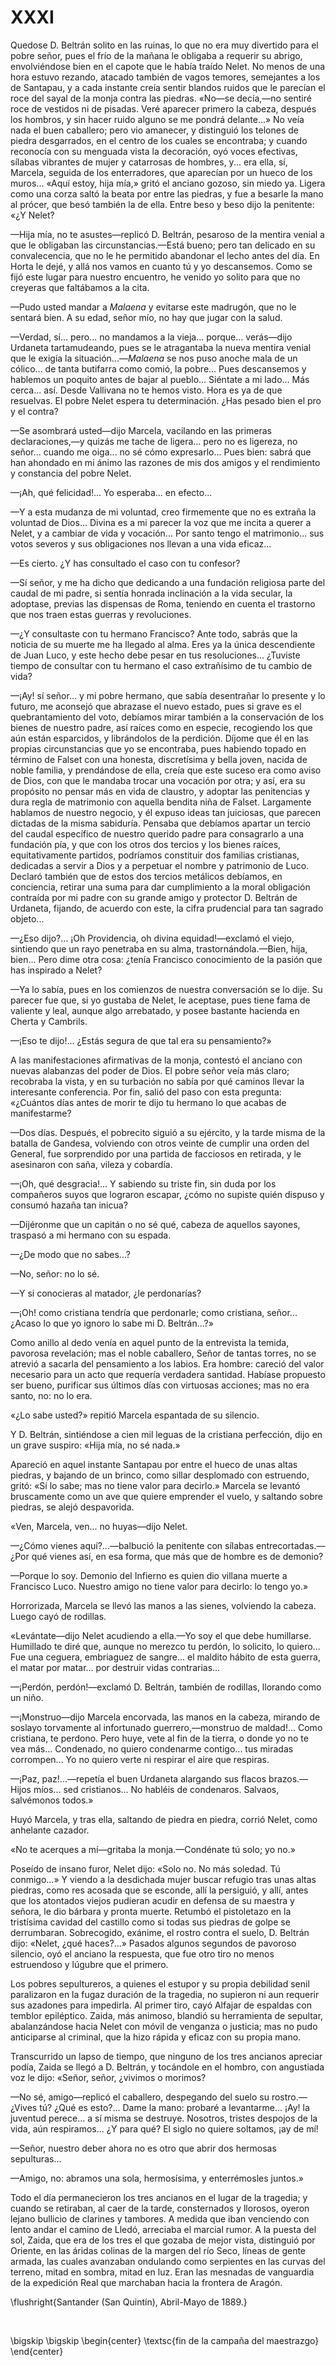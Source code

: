 # XXXI

Quedose D. Beltrán solito en las ruinas, lo que no era muy divertido para el
pobre señor, pues el frío de la mañana le obligaba a requerir su abrigo,
envolviéndose bien en el capote que le había traído Nelet. No menos de una hora
estuvo rezando, atacado también de vagos temores, semejantes a los de Santapau,
y a cada instante creía sentir blandos ruidos que le parecían el roce del sayal
de la monja contra las piedras. «No—se decía,—no sentiré roce de vestidos ni de
pisadas. Veré aparecer primero la cabeza, después los hombros, y sin hacer
ruido alguno se me pondrá delante...» No veía nada el buen caballero; pero vio
amanecer, y distinguió los telones de piedra desgarrados, en el centro de los
cuales se encontraba; y cuando reconocía con su menguada vista la decoración,
oyó voces efectivas, sílabas vibrantes de mujer y catarrosas de hombres, y...
era ella, sí, Marcela, seguida de los enterradores, que aparecían por un hueco
de los muros... «Aquí estoy, hija mía,» gritó el anciano gozoso, sin miedo ya.
Ligera como una corza saltó la beata por entre las piedras, y fue a besarle la
mano al prócer, que besó también la de ella. Entre beso y beso dijo la
penitente: «¿Y Nelet?

—Hija mía, no te asustes—replicó D. Beltrán, pesaroso de la mentira venial
a que le obligaban las circunstancias.—Está bueno; pero tan delicado en su
convalecencia, que no le he permitido abandonar el lecho antes del día. En
Horta le dejé, y allá nos vamos en cuanto tú y yo descansemos. Como se fijó
este lugar para nuestro encuentro, he venido yo solito para que no creyeras que
faltábamos a la cita.

—Pudo usted mandar a *Malaena* y evitarse este madrugón, que no le sentará
bien. A su edad, señor mío, no hay que jugar con la salud.

—Verdad, sí... pero... no mandamos a la vieja... porque... verás—dijo Urdaneta
tartamudeando, pues se le atragantaba la nueva mentira venial que le exigía la
situación...—*Malaena* se nos puso anoche mala de un cólico... de tanta
butifarra como comió, la pobre... Pues descansemos y hablemos un poquito antes
de bajar al pueblo... Siéntate a mi lado... Más cerca... así. Desde Vallivana
no te hemos visto. Hora es ya de que resuelvas. El pobre Nelet espera tu
determinación. ¿Has pesado bien el pro y el contra?

—Se asombrará usted—dijo Marcela, vacilando en las primeras declaraciones,—y
quizás me tache de ligera... pero no es ligereza, no señor... cuando me oiga...
no sé cómo expresarlo... Pues bien: sabrá que han ahondado en mi ánimo las
razones de mis dos amigos y el rendimiento y constancia del pobre Nelet.

—¡Ah, qué felicidad!... Yo esperaba... en efecto...

—Y a esta mudanza de mi voluntad, creo firmemente que no es extraña la voluntad
de Dios... Divina es a mi parecer la voz que me incita a querer a Nelet,
y a cambiar de vida y vocación... Por santo tengo el matrimonio... sus votos
severos y sus obligaciones nos llevan a una vida eficaz...

—Es cierto. ¿Y has consultado el caso con tu confesor?

—Sí señor, y me ha dicho que dedicando a una fundación religiosa parte del
caudal de mi padre, si sentía honrada inclinación a la vida secular, la
adoptase, previas las dispensas de Roma, teniendo en cuenta el trastorno que
nos traen estas guerras y revoluciones.

—¿Y consultaste con tu hermano Francisco? Ante todo, sabrás que la noticia de
su muerte me ha llegado al alma. Eres ya la única descendiente de Juan Luco,
y este hecho debe pesar en tus resoluciones... ¿Tuviste tiempo de consultar con
tu hermano el caso extrañísimo de tu cambio de vida?

—¡Ay! sí señor... y mi pobre hermano, que sabía desentrañar lo presente y lo
futuro, me aconsejó que abrazase el nuevo estado, pues si grave es el
quebrantamiento del voto, debíamos mirar también a la conservación de los
bienes de nuestro padre, así raíces como en especie, recogiendo los que aún
están esparcidos, y librándolos de la perdición. Díjome que él en las propias
circunstancias  que yo se encontraba, pues habiendo topado en término de Falset
con una honesta, discretísima y bella joven, nacida de noble familia,
y prendándose de ella, creía que este suceso era como aviso de Dios, con que le
mandaba trocar una vocación por otra; y así, era su propósito no pensar más en
vida de claustro, y adoptar las penitencias y dura regla de matrimonio con
aquella bendita niña de Falset. Largamente hablamos de nuestro negocio, y él
expuso ideas tan juiciosas, que parecen dictadas de la misma sabiduría. Pensaba
que debíamos apartar un tercio del caudal específico de nuestro querido padre
para consagrarlo a una fundación pía, y que con los otros dos tercios y los
bienes raíces, equitativamente partidos, podríamos constituir dos familias
cristianas, dedicadas a servir a Dios y a perpetuar el nombre y patrimonio de
Luco. Declaró también que de estos dos tercios metálicos debíamos, en
conciencia, retirar una suma para dar cumplimiento a la moral obligación
contraída por mi padre con su grande amigo y protector D. Beltrán de Urdaneta,
fijando, de acuerdo con este, la cifra prudencial para tan sagrado objeto...

—¿Eso dijo?... ¡Oh Providencia, oh divina equidad!—exclamó el viejo, sintiendo
que un rayo penetraba en su alma, trastornándola.—Bien, hija, bien... Pero dime
otra cosa: ¿tenía Francisco conocimiento de la pasión que has inspirado
a Nelet?

—Ya lo sabía, pues en los comienzos de  nuestra conversación se lo dije. Su
parecer fue que, si yo gustaba de Nelet, le aceptase, pues tiene fama de
valiente y leal, aunque algo arrebatado, y posee bastante hacienda en Cherta
y Cambrils.

—¡Eso te dijo!... ¿Estás segura de que tal era su pensamiento?»

A las manifestaciones afirmativas de la monja, contestó el anciano con nuevas
alabanzas del poder de Dios. El pobre señor veía más claro; recobraba la vista,
y en su turbación no sabía por qué caminos llevar la interesante conferencia.
Por fin, salió del paso con esta pregunta: «¿Cuántos días antes de morir te
dijo tu hermano lo que acabas de manifestarme?

—Dos días. Después, el pobrecito siguió a su ejército, y la tarde misma de la
batalla de Gandesa, volviendo con otros veinte de cumplir una orden del
General, fue sorprendido por una partida de facciosos en retirada, y le
asesinaron con saña, vileza y cobardía.

—¡Oh, qué desgracia!... Y sabiendo su triste fin, sin duda por los compañeros
suyos que lograron escapar, ¿cómo no supiste quién dispuso y consumó
hazaña tan inicua?

—Dijéronme que un capitán o no sé qué, cabeza de aquellos sayones, traspasó
a mi hermano con su espada.

—¿De modo que no sabes...?

—No, señor: no lo sé.

—Y si conocieras al matador, ¿le perdonarías?

—¡Oh! como cristiana tendría que perdonarle; como cristiana, señor... ¿Acaso lo
que yo ignoro lo sabe mi D. Beltrán...?»

Como anillo al dedo venía en aquel punto de la entrevista la temida, pavorosa
revelación; mas el noble caballero, Señor de tantas torres, no se atrevió
a sacarla del pensamiento a los labios. Era hombre: careció del valor necesario
para un acto que requería verdadera santidad. Habíase propuesto ser bueno,
purificar sus últimos días con virtuosas acciones; mas no era santo, no: no lo
era.

«¿Lo sabe usted?» repitió Marcela espantada de su silencio.

Y D. Beltrán, sintiéndose a cien mil leguas de la cristiana perfección, dijo en
un grave suspiro: «Hija mía, no sé nada.»

Apareció en aquel instante Santapau por entre el hueco de unas altas piedras,
y bajando de un brinco, como sillar desplomado con estruendo, gritó: «Sí lo
sabe; mas no tiene valor para decirlo.» Marcela se levantó bruscamente como un
ave que quiere emprender el vuelo, y saltando sobre piedras, se alejó
despavorida.

«Ven, Marcela, ven... no huyas—dijo Nelet.

—¿Cómo vienes aquí?...—balbució la penitente con sílabas entrecortadas.—¿Por
qué vienes así, en esa forma, que más que de hombre es de demonio?

—Porque lo soy. Demonio del Infierno es quien dio villana muerte a Francisco
Luco.  Nuestro amigo no tiene valor para decirlo: lo tengo yo.»

Horrorizada, Marcela se llevó las manos a las sienes, volviendo la cabeza.
Luego cayó de rodillas.

«Levántate—dijo Nelet acudiendo a ella.—Yo soy el que debe humillarse.
Humillado te diré que, aunque no merezco tu perdón, lo solicito, lo quiero...
Fue una ceguera, embriaguez de sangre... el maldito hábito de esta guerra, el
matar por matar... por destruir vidas contrarias...

—¡Perdón, perdón!—exclamó D. Beltrán, también de rodillas, llorando como un
niño.

—¡Monstruo—dijo Marcela encorvada, las manos en la cabeza, mirando de soslayo
torvamente al infortunado guerrero,—monstruo de maldad!... Como cristiana, te
perdono. Pero huye, vete al fin de la tierra, o donde yo no te vea más...
Condenado, no quiero condenarme contigo... tus miradas corrompen... Yo no
quiero verte ni respirar el aire que respiras.

—¡Paz, paz!...—repetía el buen Urdaneta alargando sus flacos brazos.—Hijos
míos... sed cristianos... No habléis de condenaros. Salvaos, salvémonos todos.»

Huyó Marcela, y tras ella, saltando de piedra en piedra, corrió Nelet, como
anhelante cazador.

«No te acerques a mí—gritaba la monja.—Condénate tú solo; yo no.»

Poseído de insano furor, Nelet dijo: «Solo no. No más soledad. Tú conmigo...»
Y viendo  a la desdichada mujer buscar refugio tras unas altas piedras, como
res acosada que se esconde, allí la persiguió, y allí, antes que los atontados
viejos pudieran acudir en defensa de su maestra y señora, le dio bárbara
y pronta muerte. Retumbó el pistoletazo en la tristísima cavidad del castillo
como si todas sus piedras de golpe se derrumbaran. Sobrecogido, exánime, el
rostro contra el suelo, D. Beltrán dijo: «Nelet, ¿qué haces?...» Pasados
algunos segundos de pavoroso silencio, oyó el anciano la respuesta, que fue
otro tiro no menos estruendoso y lúgubre que el primero.

Los pobres sepultureros, a quienes el estupor y su propia debilidad senil
paralizaron en la fugaz duración de la tragedia, no supieron ni aun requerir
sus azadones para impedirla. Al primer tiro, cayó Alfajar de espaldas con
temblor epiléptico. Zaida, más animoso, blandió su herramienta de sepultar,
abalanzándose hacia Nelet con móvil de venganza o justicia; mas no pudo
anticiparse al criminal, que la hizo rápida y eficaz con su propia mano.

Transcurrido un lapso de tiempo, que ninguno de los tres ancianos apreciar
podía, Zaida se llegó a D. Beltrán, y tocándole en el hombro, con angustiada
voz le dijo: «Señor, señor, ¿vivimos o morimos?

—No sé, amigo—replicó el caballero, despegando del suelo su rostro.—¿Vives tú?
¿Qué es esto?... Dame la mano: probaré a levantarme... ¡Ay! la juventud
perece... a  sí misma se destruye. Nosotros, tristes despojos de la vida, aún
respiramos... ¿Y para qué? El siglo no quiere soltamos, ¡ay de mí!

—Señor, nuestro deber ahora no es otro que abrir dos hermosas sepulturas...

—Amigo, no: abramos una sola, hermosísima, y enterrémosles juntos.»

Todo el día permanecieron los tres ancianos en el lugar de la tragedia;
y cuando se retiraban, al caer de la tarde, consternados y llorosos, oyeron
lejano bullicio de clarines y tambores. A medida que iban venciendo con lento
andar el camino de Lledó, arreciaba el marcial rumor. A la puesta del sol,
Zaida, que era de los tres el que gozaba de mejor vista, distinguió por
Oriente, en las áridas colinas de la margen del río Seco, líneas de gente
armada, las cuales avanzaban ondulando como serpientes en las curvas del
terreno, mitad en sombra, mitad en luz. Eran las mesnadas de vanguardia de la
expedición Real que marchaban hacia la frontera de Aragón.

<!---
<div style="text-align:right">Santander (San Quintín), Abril-Mayo de 1889.</div>
<p> </p>
-->

\flushright{Santander (San Quintín), Abril-Mayo de 1889.} 

<!---
<div style="text-align:center; font-variant:small-caps;">fin de la campaña del maestrazgo</div>
-->

<p> </p>

\bigskip
\bigskip
\begin{center}
\textsc{fin de la campaña del maestrazgo}
\end{center}
